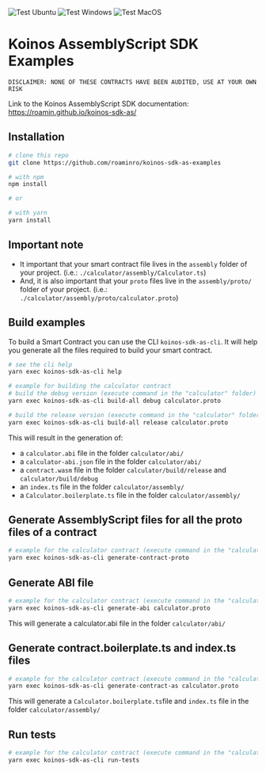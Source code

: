 ![Test Ubuntu](https://github.com/roaminro/koinos-sdk-as-examples/actions/workflows/test-ubuntu.yml/badge.svg)
![Test Windows](https://github.com/roaminro/koinos-sdk-as-examples/actions/workflows/test-windows.yml/badge.svg)
![Test MacOS](https://github.com/roaminro/koinos-sdk-as-examples/actions/workflows/test-macos.yml/badge.svg)


# Koinos AssemblyScript SDK Examples

`DISCLAIMER: NONE OF THESE CONTRACTS HAVE BEEN AUDITED, USE AT YOUR OWN RISK`

Link to the Koinos AssemblyScript SDK documentation: https://roamin.github.io/koinos-sdk-as/

## Installation

```sh
# clone this repo
git clone https://github.com/roaminro/koinos-sdk-as-examples

# with npm
npm install

# or

# with yarn
yarn install
```

## Important note
- It important that your smart contract file lives in the `assembly` folder of your project. (i.e.: `./calculator/assembly/Calculator.ts`)
- And, it is also important that your `proto` files live in the `assembly/proto/` folder of your project. (i.e.: `./calculator/assembly/proto/calculator.proto`)

## Build examples
To build a Smart Contract you can use the CLI `koinos-sdk-as-cli`. It will help you generate all the files required to build your smart contract.
```sh
# see the cli help
yarn exec koinos-sdk-as-cli help
```

```sh
# example for building the calculator contract
# build the debug version (execute command in the "calculator" folder)
yarn exec koinos-sdk-as-cli build-all debug calculator.proto 

# build the release version (execute command in the "calculator" folder)
yarn exec koinos-sdk-as-cli build-all release calculator.proto 
```

This will result in the generation of:

- a `calculator.abi` file in the folder `calculator/abi/`
- a `calculator-abi.json` file in the folder `calculator/abi/`
- a `contract.wasm` file in the folder `calculator/build/release` and `calculator/build/debug`
- an `index.ts` file in the folder `calculator/assembly/`
- a `Calculator.boilerplate.ts` file in the folder `calculator/assembly/`
  
## Generate AssemblyScript files for all the proto files of a contract
```sh
# example for the calculator contract (execute command in the "calculator" folder)
yarn exec koinos-sdk-as-cli generate-contract-proto
```

## Generate ABI file
```sh
# example for the calculator contract (execute command in the "calculator" folder)
yarn exec koinos-sdk-as-cli generate-abi calculator.proto
```
This will generate a calculator.abi file in the folder `calculator/abi/`

## Generate contract.boilerplate.ts and index.ts files
```sh
# example for the calculator contract (execute command in the "calculator" folder)
yarn exec koinos-sdk-as-cli generate-contract-as calculator.proto
```

This will generate a `Calculator.boilerplate.ts`file and `index.ts` file in the folder `calculator/assembly/`

## Run tests
```sh
# example for the calculator contract (execute command in the "calculator" folder)
yarn exec koinos-sdk-as-cli run-tests
```
